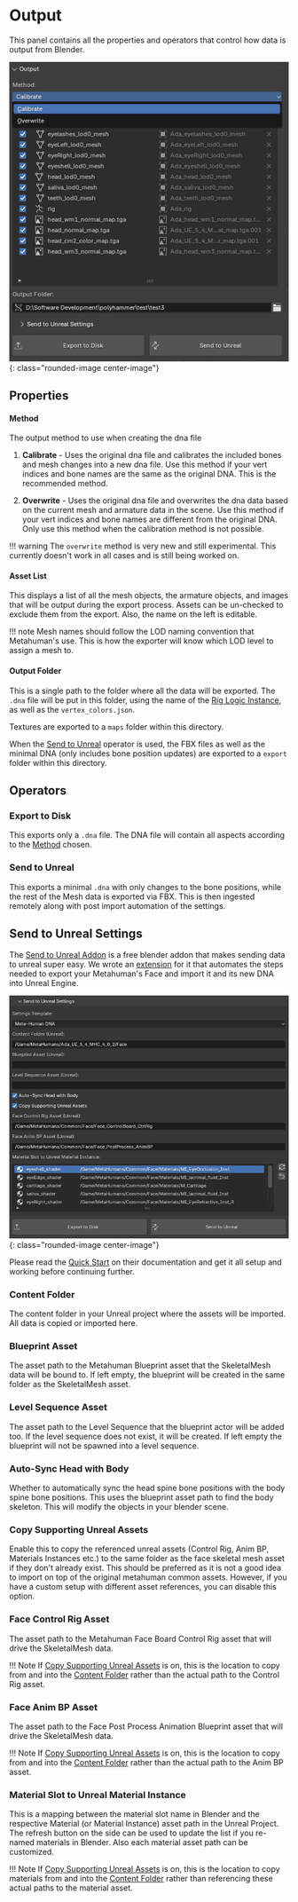 # Output
This panel contains all the properties and operators that control how data is output from Blender.

![](../images/user-interface/output/1.png){: class="rounded-image center-image"}

## Properties
#### Method
The output method to use when creating the dna file

1. **Calibrate** - Uses the original dna file and calibrates the included bones and mesh changes into a new dna file. Use this method if your vert indices and bone names are the same as the original DNA. This is the recommended method.

2. **Overwrite** - Uses the original dna file and overwrites the dna data based on the current mesh and armature data in the scene. Use this method if your vert indices and bone names are different from the original DNA. Only use this method when the calibration method is not possible.

!!! warning
    The `overwrite` method is very new and still experimental. This currently doesn't work in all cases and is still being worked on.


#### Asset List
This displays a list of all the mesh objects, the armature objects, and images that will be output during the export process. Assets can be un-checked to exclude them from the export. Also, the name on the left is editable.

!!! note
    Mesh names should follow the LOD naming convention that Metahuman's use. This is how the exporter will know which LOD level to assign a mesh to.

#### Output Folder
This is a single path to the folder where all the data will be exported. The `.dna` file will be put in this folder, using the name of the [Rig Logic Instance](../terminology.md#rig-logic-instance), as well as the `vertex_colors.json`.

Textures are exported to a `maps` folder within this directory.

When the [Send to Unreal](#send-to-unreal) operator is used, the FBX files as well as the minimal DNA (only includes bone position updates) are exported to a `export` folder within this directory.

## Operators
### Export to Disk
This exports only a `.dna` file. The DNA file will contain all aspects according to the [Method](#method) chosen.

### Send to Unreal
This exports a minimal `.dna` with only changes to the bone positions, while the rest of the Mesh data is exported via FBX. This is then ingested remotely along with post import automation of the settings.

## Send to Unreal Settings

The [Send to Unreal Addon](https://github.com/poly-hammer/BlenderTools) is a free blender addon that makes sending data to unreal super easy. We wrote an [extension](https://poly-hammer.github.io/BlenderTools/send2ue/customize/extensions/) for it that automates the steps needed to export your Metahuman's Face and import it and its new DNA into Unreal Engine.

![](../images/user-interface/output/2.png){: class="rounded-image center-image"}

Please read the [Quick Start](https://poly-hammer.github.io/BlenderTools/send2ue/introduction/quickstart/) on their documentation and get it all setup and working before continuing further.



### Content Folder
The content folder in your Unreal project where the assets will be imported. All data is copied or imported here.

### Blueprint Asset
The asset path to the Metahuman Blueprint asset that the SkeletalMesh data will be bound to. If left empty, the blueprint will be created in the same folder as the SkeletalMesh asset.

### Level Sequence Asset
The asset path to the Level Sequence that the blueprint actor will be added too. If the level sequence does not exist, it will be created. If left empty the blueprint will not be spawned into a level sequence.

### Auto-Sync Head with Body
Whether to automatically sync the head spine bone positions with the body spine bone positions. This uses the blueprint asset path to find the body skeleton. This will modify the objects in your blender scene.

### Copy Supporting Unreal Assets
Enable this to copy the referenced unreal assets (Control Rig, Anim BP, Materials Instances etc.) to the same folder as the face skeletal mesh asset if they don't already exist. This should be preferred as it is not a good idea to import on top of the original metahuman common assets. However, if you have a custom setup with different asset references, you can disable this option.

### Face Control Rig Asset
The asset path to the Metahuman Face Board Control Rig asset that will drive the SkeletalMesh data. 

!!! Note 
    If [Copy Supporting Unreal Assets](#copy-supporting-unreal-assets) is on, this is the location to copy from and into the [Content Folder](#content-folder) rather than the actual path to the Control Rig asset.

### Face Anim BP Asset
The asset path to the Face Post Process Animation Blueprint asset that will drive the SkeletalMesh data. 

!!! Note
    If [Copy Supporting Unreal Assets](#copy-supporting-unreal-assets) is on, this is the location to copy from and into the [Content Folder](#content-folder) rather than the actual path to the Anim BP asset.


### Material Slot to Unreal Material Instance
This is a mapping between the material slot name in Blender and the respective Material (or Material Instance) asset path in the Unreal Project. The refresh button on the side can be used to update the list if you re-named materials in Blender. Also each material asset path can be customized. 

!!! Note
    If [Copy Supporting Unreal Assets](#copy-supporting-unreal-assets) is on, this is the location to copy materials from and into the [Content Folder](#content-folder) rather than referencing these actual paths to the material asset.